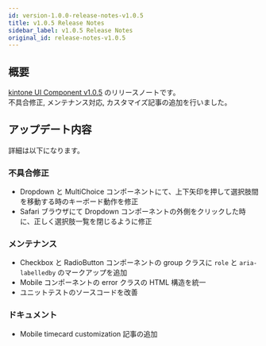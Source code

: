 ```yaml
---
id: version-1.0.0-release-notes-v1.0.5
title: v1.0.5 Release Notes
sidebar_label: v1.0.5 Release Notes
original_id: release-notes-v1.0.5
---
```


## 概要

[kintone UI Component v1.0.5](https://github.com/kintone-labs/kintone-ui-component/releases/tag/v1.0.5) のリリースノートです。<br>
不具合修正, メンテナンス対応, カスタマイズ記事の追加を行いました。

## アップデート内容

詳細は以下になります。

### 不具合修正
- Dropdown と MultiChoice コンポーネントにて、上下矢印を押して選択肢間を移動する時のキーボード動作を修正
- Safari ブラウザにて Dropdown コンポーネントの外側をクリックした時に、正しく選択肢一覧を閉じるように修正

### メンテナンス
- Checkbox と RadioButton コンポーネントの group クラスに `role` と `aria-labelledby` のマークアップを追加
- Mobile コンポーネントの error クラスの HTML 構造を統一
- ユニットテストのソースコードを改善

### ドキュメント
- Mobile timecard customization 記事の追加
